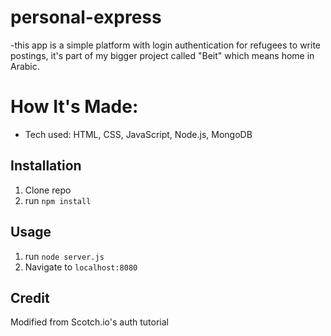 # personal-express
-this app is a simple platform with login authentication for refugees to write postings, it's part of my bigger project called "Beit" which means home in Arabic. 

# How It's Made:
- Tech used: HTML, CSS, JavaScript, Node.js, MongoDB


## Installation

1. Clone repo
2. run `npm install`

## Usage

1. run `node server.js`
2. Navigate to `localhost:8080`

## Credit

Modified from Scotch.io's auth tutorial

